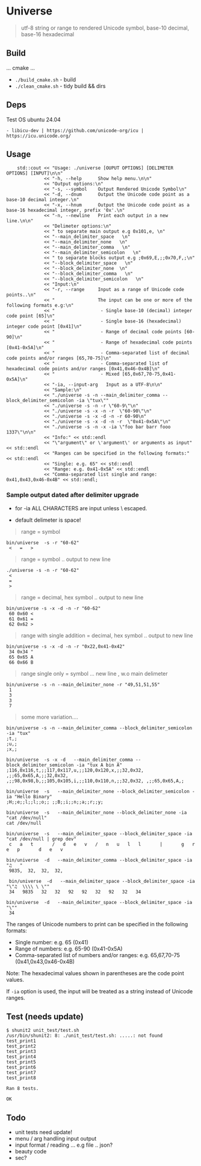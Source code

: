 # Universe

> utf-8 string or range to rendered Unicode symbol, base-10 decimal, base-16 hexadecimal

## Build

... cmake ...
- ```./build_cmake.sh``` - build
- ```./clean_cmake.sh``` - tidy build && dirs


## Deps

Test OS ubuntu 24.04
```
- libicu-dev | https://github.com/unicode-org/icu | https://icu.unicode.org/
```

## Usage

```
    std::cout << "Usage: ./universe [OUPUT OPTIONS] [DELIMETER OPTIONS] [INPUT]\n\n"
              << "-h, --help      Show help menu.\n\n"
              << "Output options:\n"
              << "-s, --symbol    Output Rendered Unicode Symbol\n"
              << "-d, --dnum      Output the Unicode code point as a base-10 decimal integer.\n"
              << "-x, --hnum      Output the Unicode code point as a base-16 hexadecimal integer, prefix '0x'.\n"
              << "-n, --newline   Print each output in a new line.\n\n"
              << "Delimeter options:\n"
              << " to separate main output e.g 0x101,e, \n"
              << "--main_delimiter_space   \n"
              << "--main_delimiter_none   \n"
              << "--main_delimiter_comma   \n"
              << "--main_delimiter_semicolon   \n"
              << " to separate blocks output e.g ;0x69,E,;;0x70,F,;\n"
              << "--block_delimiter_space   \n"
              << "--block_delimiter_none  \n"
              << "--block_delimiter_comma   \n"
              << "--block_delimiter_semicolon   \n"
              << "Input:\n"
              << "-r, --range     Input as a range of Unicode code points..\n"
              << "                The input can be one or more of the following formats e.g:\n"
              << "                 - Single base-10 (decimal) integer code point [65]\n"
              << "                 - Single base-16 (hexadecimal) integer code point [0x41]\n"
              << "                 - Range of decimal code points [60-90]\n"
              << "                 - Range of hexadecimal code points [0x41-0x5A]\n"
              << "                 - Comma-separated list of decimal code points and/or ranges [65,70-75]\n"
              << "                 - Comma-separated list of hexadecimal code points and/or ranges [0x41,0x46-0x4B]\n"
              << "                 - Mixed [65,0x67,70-75,0x41-0x5A]\n"
              << "-ia, --input-arg   Input as a UTF-8\n\n"
              << "Sample:\n"
              << "./universe -s -n --main_delimiter_comma --block_delimiter_semicolon -ia \"tux\""
              << "./universe -s -n -r \"60-9\"\n"
              << "./universe -s -x -n -r  \"60-90\"\n"
              << "./universe -s -x -d -n -r 60-90\n"
              << "./universe -s -x -d -n -r  \"0x41-0x5A\"\n"
              << "./universe -s -n -x -ia \"foo bar barr fooo 1337\"\n\n"
              << "Info:" << std::endl
              << "\"argument\" or \'argument\' or arguments as input" << std::endl
              << "Ranges can be specified in the following formats:" << std::endl
              << "Single: e.g. 65" << std::endl
              << "Range: e.g. 0x41-0x5A" << std::endl
              << "Comma-separated list single and range: 0x41,0x43,0x46-0x4B" << std::endl;

```

### Sample output dated after delimiter upgrade
- for -ia ALL CHARACTERS are input unless \ escaped.

- default delimeter is space!

> range = symbol
```
bin/universe  -s -r "60-62"
 <   =   >  
```
> range = symbol .. output to new line
```
./universe -s -n -r "60-62"
 <  
 =  
 >  
```
> range = decimal, hex symbol .. output to new line
```
bin/universe -s -x -d -n -r "60-62"
 60 0x60 <  
 61 0x61 =  
 62 0x62 >  
```
> range with single addition = decimal, hex symbol .. output to new line
```
bin/universe -s -x -d -n -r "0x22,0x41-0x42"
 34 0x34 "  
 65 0x65 A  
 66 0x66 B  

```
> range single only = symbol ... new line , w.o main delimeter
```
bin/universe -s -n --main_delimiter_none -r "49,51,51,55"
 1 
 3 
 3 
 7 
```
> some more variation....
```
bin/universe -s -n --main_delimiter_comma --block_delimiter_semicolon -ia "tux"
;t,;
;u,;
;x,;
```

```
bin/universe  -s -x -d   --main_delimiter_comma --block_delimiter_semicolon -ia "tux A bin A"
;116,0x116,t,;;117,0x117,u,;;120,0x120,x,;;32,0x32, ,;;65,0x65,A,;;32,0x32, ,;;98,0x98,b,;;105,0x105,i,;;110,0x110,n,;;32,0x32, ,;;65,0x65,A,; 

```

```
bin/universe  -s   --main_delimiter_none --block_delimiter_semicolon -ia "Hello Binary"
;H;;e;;l;;l;;o;; ;;B;;i;;n;;a;;r;;y; 
```

```
bin/universe  -s   --main_delimiter_none --block_delimiter_none -ia "cat /dev/null"
cat /dev/null 
```

```
bin/universe  -s   --main_delimiter_space --block_delimiter_space -ia "cat /dev/null | grep dev"
 c   a   t       /   d   e   v   /   n   u   l   l       |       g   r   e   p       d   e   v   
```

```
bin/universe  -d   --main_delimiter_comma --block_delimiter_space -ia "♫   "
 9835,  32,  32,  32, 
```

```
 bin/universe  -d   --main_delimiter_space --block_delimiter_space -ia "\"♫  \\\\ \ \""
 34   9835   32   32   92   92   32   92   32   34   
```

```
bin/universe  -d   --main_delimiter_space --block_delimiter_space -ia "\""
 34   
```


The ranges of Unicode numbers to print can be specified in the following formats:

- Single number: e.g. 65 (0x41)
- Range of numbers: e.g. 65-90 (0x41-0x5A)
- Comma-separated list of numbers and/or ranges: e.g. 65,67,70-75 (0x41,0x43,0x46-0x4B)

Note: The hexadecimal values shown in parentheses are the code point values.

If `-ia` option is used, the input will be treated as a string instead of Unicode ranges.



## Test (needs update)
```
$ shunit2 unit_test/test.sh 
/usr/bin/shunit2: 8: ./unit_test/test.sh: .....: not found
test_print1
test_print2
test_print3
test_print4
test_print5
test_print6
test_print7
test_print8

Ran 8 tests.

OK
```

## Todo

- unit tests need update!
- menu / arg handling  input output
- input format / reading ... e.g file .. json?
- beauty code
- sec?

